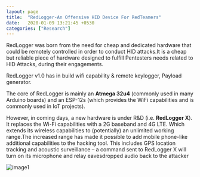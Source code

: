```yaml
---
layout: page
title:  "RedLogger-An Offensive HID Device For RedTeamers"
date:   2020-01-09 13:21:45 +0530
categories: ["Research"]
---
```


RedLogger was born from the need for cheap and dedicated hardware that could be remotely controlled in order to conduct HID attacks.It is a cheap but reliable piece of hardware designed to fulfill Pentesters needs related to HID Attacks, during their engagements.

RedLogger v1.0 has in build wifi capability & remote keylogger, Payload generator.

The core of RedLogger is mainly an **Atmega 32u4** (commonly used in many Arduino boards) and an ESP-12s (which provides the WiFi capabilities and is commonly used in IoT projects). 

However, in coming days, a new hardware is under R&D (i.e. **RedLogger X**). It replaces the Wi-Fi capabilities with a 2G baseband and 4G LTE. Which extends its wireless capabilities to (potentially) an unlimited working range.The increased range has made it possible to add mobile phone-like additional capabilities to the hacking tool. This includes GPS location tracking and acoustic surveillance – a command sent to RedLogger X will turn on its microphone and relay eavesdropped audio back to the attacker

![image1](/assets/img/RedLogger.png)
